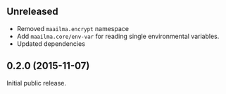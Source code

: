 ## Unreleased

- Removed `maailma.encrypt` namespace
- Add `maailma.core/env-var` for reading single environmental variables.
- Updated dependencies

## 0.2.0 (2015-11-07)

Initial public release.
